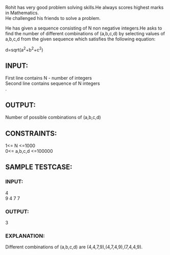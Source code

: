 Rohit has very good problem solving skills.He always scores highest marks in Mathematics.</br>
He challenged his friends to solve a problem.</br>

He has given a sequence consisting of N non negative integers.He asks to find the number of different combinations of (a,b,c,d) by selecting values of a,b,c,d from the given sequence which satisfies the following equation:</br>

d=sqrt(a<sup>2</sup>+b<sup>2</sup>+c<sup>2</sup>) </br>

## INPUT:
First line contains N - number of integers </br>
Second line contains sequence of N integers </br>.

## OUTPUT:
Number of possible combinations of (a,b,c,d) </br>

## CONSTRAINTS: </br>
1<= N <=1000 </br>
0<= a,b,c,d <=100000 </br>

## SAMPLE TESTCASE:

### INPUT: </br>
4 </br>
9 4 7 7 </br>

### OUTPUT: </br>
3 </br>

### EXPLANATION: </br>
Different combinations of (a,b,c,d) are (4,4,7,9),(4,7,4,9),(7,4,4,9).
